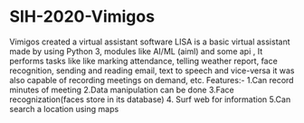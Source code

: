 # SIH-2020-Vimigos
Vimigos created a virtual assistant software
LISA is a basic virtual assistant made by using Python 3, modules like AI/ML (aiml) and some api , It performs tasks like like marking attendance, telling weather report, face recognition, sending and reading email, text to speech and vice-versa it was also capable of recording meetings on demand, etc.
Features:- 
1.Can record minutes of meeting 
2.Data manipulation can be done 
3.Face recognization(faces store in its database) 
4. Surf web for information 
5.Can search a location using maps
